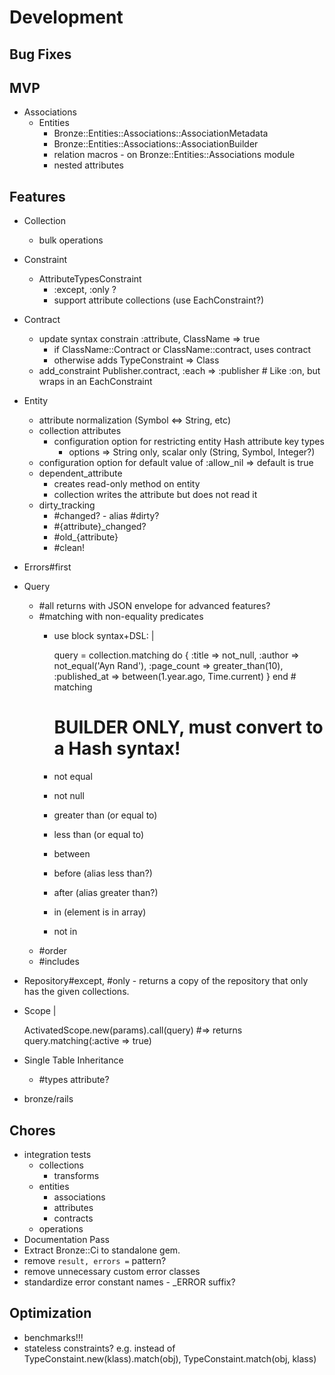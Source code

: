 # Development

## Bug Fixes

## MVP

- Associations
  - Entities
    - Bronze::Entities::Associations::AssociationMetadata
    - Bronze::Entities::Associations::AssociationBuilder
    - relation macros - on Bronze::Entities::Associations module
    - nested attributes

## Features

- Collection
  - bulk operations
- Constraint
  - AttributeTypesConstraint
    - :except, :only ?
    - support attribute collections (use EachConstraint?)
- Contract
  - update syntax constrain :attribute, ClassName => true
    - if ClassName::Contract or ClassName::contract, uses contract
    - otherwise adds TypeConstraint => Class
  - add_constraint Publisher.contract, :each => :publisher # Like :on, but wraps in an EachConstraint
- Entity
  - attribute normalization (Symbol <=> String, etc)
  - collection attributes
    - configuration option for restricting entity Hash attribute key types
      - options => String only, scalar only (String, Symbol, Integer?)
  - configuration option for default value of :allow_nil => default is true
  - dependent_attribute
    - creates read-only method on entity
    - collection writes the attribute but does not read it
  - dirty_tracking
    - #changed? - alias #dirty?
    - #{attribute}_changed?
    - #old_{attribute}
    - #clean!
- Errors#first
- Query
  - #all returns with JSON envelope for advanced features?
  - #matching with non-equality predicates
    - use block syntax+DSL: |

      query = collection.matching do
        {
          :title => not_null,
          :author => not_equal('Ayn Rand'),
          :page_count => greater_than(10),
          :published_at => between(1.year.ago, Time.current)
        }
      end # matching

      # BUILDER ONLY, must convert to a Hash syntax!
    - not equal
    - not null
    - greater than (or equal to)
    - less than (or equal to)
    - between
    - before (alias less than?)
    - after (alias greater than?)
    - in (element is in array)
    - not in
  - #order
  - #includes
- Repository#except, #only - returns a copy of the repository that only has the given collections.
- Scope |

  ActivatedScope.new(params).call(query)
  #=> returns query.matching(:active => true)

- Single Table Inheritance
  - #types attribute?
- bronze/rails

## Chores

- integration tests
  - collections
    - transforms
  - entities
    - associations
    - attributes
    - contracts
  - operations
- Documentation Pass
- Extract Bronze::Ci to standalone gem.
- remove `result, errors =` pattern?
- remove unnecessary custom error classes
- standardize error constant names - _ERROR suffix?

## Optimization

- benchmarks!!!
- stateless constraints? e.g. instead of TypeConstaint.new(klass).match(obj), TypeConstaint.match(obj, klass)
